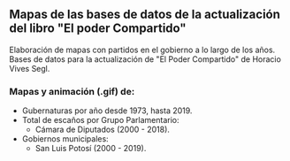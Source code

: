 ## Mapas de las bases de datos de la actualización del libro "El poder Compartido"


Elaboración de mapas con partidos en el gobierno a lo largo de los años. Bases de datos para la actualización de "El Poder Compartido" de Horacio Vives Segl.

### Mapas y animación (.gif) de: 
- Gubernaturas por año desde 1973, hasta 2019.
- Total de escaños por Grupo Parlamentario:
  - Cámara de Diputados (2000 - 2018).
- Gobiernos municipales:
  - San Luis Potosí (2000 - 2019).

